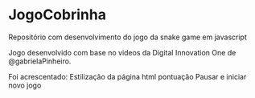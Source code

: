 # JogoCobrinha
Repositório com desenvolvimento do jogo da snake game em javascript

Jogo desenvolvido com base no videos da Digital Innovation One de @gabrielaPinheiro.

Foi acrescentado:
Estilização da página html
pontuação
Pausar e iniciar novo jogo
